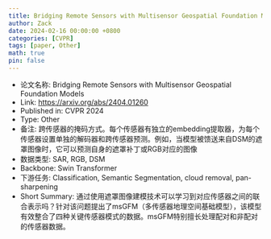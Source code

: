 ```yaml
---
title: Bridging Remote Sensors with Multisensor Geospatial Foundation Models
author: Zack
date: 2024-02-16 00:00:00 +0800
categories: [CVPR]
tags: [paper, Other]
math: true
pin: false
---
```

- 论文名称: Bridging Remote Sensors with Multisensor Geospatial Foundation Models
- Link: https://arxiv.org/abs/2404.01260
- Published in: CVPR 2024
- Type: Other
- 备注: 跨传感器的掩码方式。每个传感器有独立的embedding提取器，为每个传感器设置单独的解码器和跨传感器预测。例如，当模型被馈送来自DSM的遮罩图像时，它可以预测自身的遮罩补丁或RGB对应的图像
- 数据类型: SAR, RGB, DSM
- Backbone: Swin Transformer
- 下游任务: Classification, Semantic Segmentation, cloud removal, pan-sharpening
- Short Summary: 通过使用遮罩图像建模技术可以学习到对应传感器之间的联合表示吗？针对该问题提出了msGFM（多传感器地理空间基础模型），该模型有效整合了四种关键传感器模式的数据。msGFM特别擅长处理配对和非配对的传感器数据。
